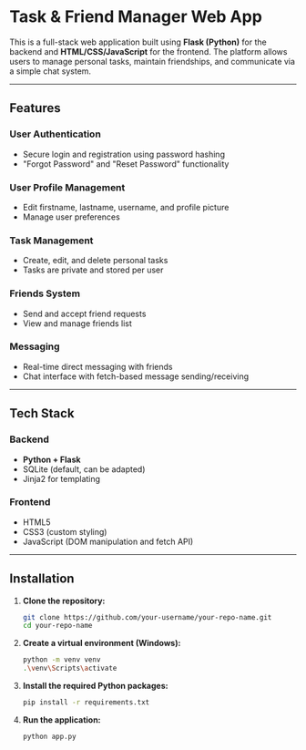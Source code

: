 
# Task & Friend Manager Web App

This is a full-stack web application built using **Flask (Python)** for the backend and **HTML/CSS/JavaScript** for the frontend. The platform allows users to manage personal tasks, maintain friendships, and communicate via a simple chat system.

---

## Features

### User Authentication
- Secure login and registration using password hashing
- "Forgot Password" and "Reset Password" functionality

### User Profile Management
- Edit firstname, lastname, username, and profile picture
- Manage user preferences

### Task Management
- Create, edit, and delete personal tasks
- Tasks are private and stored per user

### Friends System
- Send and accept friend requests
- View and manage friends list

### Messaging
- Real-time direct messaging with friends
- Chat interface with fetch-based message sending/receiving

---

## Tech Stack

### Backend
- **Python + Flask**
- SQLite (default, can be adapted)
- Jinja2 for templating

### Frontend
- HTML5
- CSS3 (custom styling)
- JavaScript (DOM manipulation and fetch API)

---

## Installation

1. **Clone the repository:**
   ```bash
   git clone https://github.com/your-username/your-repo-name.git
   cd your-repo-name
   ```

2. **Create a virtual environment (Windows):**
   ```bash
   python -m venv venv
   .\venv\Scripts\activate
   ```

3. **Install the required Python packages:**
   ```bash
   pip install -r requirements.txt
   ```

4. **Run the application:**
   ```bash
   python app.py
   ```
